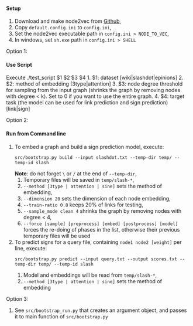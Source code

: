 #### Setup

1. Download and make node2vec from
[Github](https://github.com/snap-stanford/snap/tree/master/examples/node2vec),
1. Copy `default.config.ini` to `config.ini`,
1. Set the node2vec executable path in `config.ini > NODE_TO_VEC`,
1. In windows, set `sh.exe` path in `config.ini > SHELL`

Option 1: 
#### Use Script


Execute ./test_script $1 $2 $3 $4 
    1. $1: dataset [wiki|slashdot|epinions]
    2. $2: method of embedding [3type|attention] 
    3. $3: node degree threshold for sampling from the input graph (shrinks the graph by removing nodes with degree < k). Set to 0 if you want to use the entire graph. 
    4. $4: target task (the model can be used for link prediction and sign prediction) [link|sign]

Option 2:
#### Run from Command line


1. To embed a graph and build a sign prediction model, execute:
    ```
    src/bootstrap.py build --input slashdot.txt --temp-dir temp/ --temp-id slash
    ```
    **Note**: do not forget `\` or `/` at the end of `--temp-dir`,
    1. Temporary files will be saved in `temp/slash-*`,
    1. `--method [3type | attention | sine]` sets the method of embedding,
    1. `--dimension 20` sets the dimension of each node embedding,
    1. `--train-ratio 0.8` keeps 20% of links for testing,
    1. `--sample_mode clean 4` shrinks the graph by removing nodes with degree < 4,
    1. `--force [sample] [preprocess] [embed] [postprocess] [model]` forces the re-doing of phases in the list, otherwise their previous temporary files will be used
2. To predict signs for a query file, containing `node1 node2 [weight]` per line, execute:
    ```
    src/bootstrap.py predict --input query.txt --output scores.txt --temp-dir temp/ --temp-id slash
    ```
    1. Model and embeddings will be read from `temp/slash-*`,
    1. `--method [3type | attention | sine]` sets the method of embedding


Option 3:

1. See `src/bootstrap_run.py` that creates an argument object,
    and passes it to main function of `src/bootstrap.py`
